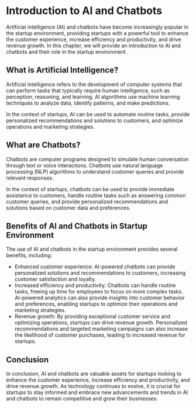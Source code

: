 Introduction to AI and Chatbots
==============================================================================================

Artificial intelligence (AI) and chatbots have become increasingly popular in the startup environment, providing startups with a powerful tool to enhance the customer experience, increase efficiency and productivity, and drive revenue growth. In this chapter, we will provide an introduction to AI and chatbots and their role in the startup environment.

What is Artificial Intelligence?
--------------------------------

Artificial intelligence refers to the development of computer systems that can perform tasks that typically require human intelligence, such as perception, reasoning, and learning. AI algorithms use machine learning techniques to analyze data, identify patterns, and make predictions.

In the context of startups, AI can be used to automate routine tasks, provide personalized recommendations and solutions to customers, and optimize operations and marketing strategies.

What are Chatbots?
------------------

Chatbots are computer programs designed to simulate human conversation through text or voice interactions. Chatbots use natural language processing (NLP) algorithms to understand customer queries and provide relevant responses.

In the context of startups, chatbots can be used to provide immediate assistance to customers, handle routine tasks such as answering common customer queries, and provide personalized recommendations and solutions based on customer data and preferences.

Benefits of AI and Chatbots in Startup Environment
--------------------------------------------------

The use of AI and chatbots in the startup environment provides several benefits, including:

* Enhanced customer experience: AI-powered chatbots can provide personalized solutions and recommendations to customers, increasing customer satisfaction and loyalty.
* Increased efficiency and productivity: Chatbots can handle routine tasks, freeing up time for employees to focus on more complex tasks. AI-powered analytics can also provide insights into customer behavior and preferences, enabling startups to optimize their operations and marketing strategies.
* Revenue growth: By providing exceptional customer service and optimizing operations, startups can drive revenue growth. Personalized recommendations and targeted marketing campaigns can also increase the likelihood of customer purchases, leading to increased revenue for startups.

Conclusion
----------

In conclusion, AI and chatbots are valuable assets for startups looking to enhance the customer experience, increase efficiency and productivity, and drive revenue growth. As technology continues to evolve, it is crucial for startups to stay informed and embrace new advancements and trends in AI and chatbots to remain competitive and grow their businesses.
